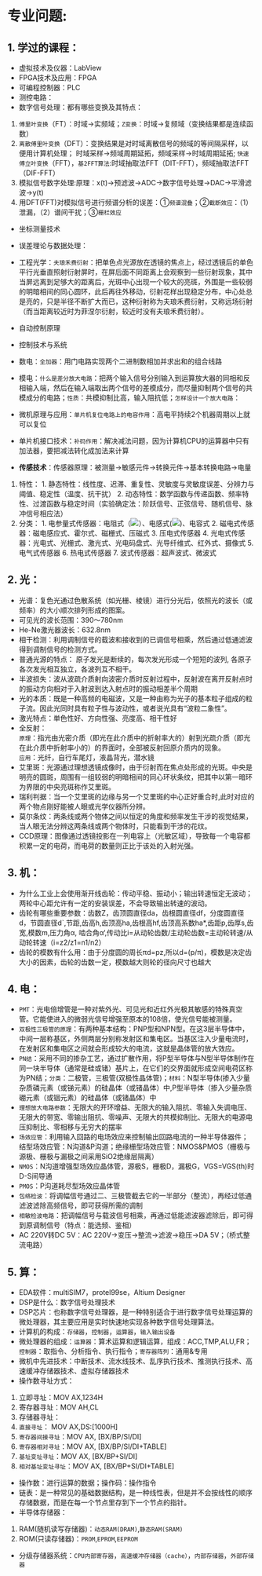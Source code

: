 # 专业问题:

## 1. 学过的课程：
 * 虚拟技术及仪器：LabView
 * FPGA技术及应用：FPGA
 * 可编程控制器：PLC
 * 测控电路：
 * 数字信号处理：都有哪些变换及其特点：
1. `傅里叶变换`（FT）：时域->实频域；`Z变换`：时域->复频域（变换结果都是连续函数）
2. `离散傅里叶变换`（DFT）：变换结果是对时域离散信号的频域的等间隔采样，以便用计算机处理；
   时域采样->频域周期延拓，频域采样->时域周期延拓;
   `快速傅立叶变换`（FFT），`基2FFT算法`:时域抽取法FFT（DIT-FFT），频域抽取法FFT（DIF-FFT）
3. 模拟信号数字处理:原理：x(t)->预滤波->ADC->数字信号处理->DAC->平滑滤波->y(t)
4. 用DFT(FFT)对模拟信号进行频谱分析的误差：①`频谱混叠`；②`截断效应`：（1）泄漏，（2）谱间干扰；③`栅栏效应`
 * 坐标测量技术
 * 误差理论与数据处理：

 * 工程光学：`夫琅禾费衍射`：把单色点光源放在透镜的焦点上，经过透镜后的单色平行光垂直照射衍射屏时，在屏后面不同距离上会观察到一些衍射现象，其中当屏远离到足够大的距离后，光斑中心出现一个较大的亮斑，外围是一些较弱的明暗相间的同心圆环，此后再往外移动，衍射花样出现稳定分布，中心处总是亮的，只是半径不断扩大而已，这种衍射称为夫琅禾费衍射，又称远场衍射（而当距离较近时为菲涅尔衍射，较近时没有夫琅禾费衍射）。
 * 自动控制原理
 * 控制技术与系统
 * 数电：`全加器`：用门电路实现两个二进制数相加并求出和的组合线路
 * 模电：`什么是差分放大电路`：把两个输入信号分别输入到运算放大器的同相和反相输入端，然后在输入端取出两个信号的差模成分，而尽量抑制两个信号的共模成分的电路；`性质`：共模抑制比高，输入阻抗低；`怎样设计一个放大电路`：
 * 微机原理与应用：`单片机复位电路上的电容作用`：高电平持续2个机器周期以上就可以复位
 * 单片机接口技术：`补码作用`：解决减法问题，因为计算机CPU的运算器中只有加法器，要把减法转化成加法来计算
 * **传感技术**：传感器原理：被测量->敏感元件->转换元件->基本转换电路->电量
1.  特性：
		1. 静态特性：线性度、迟滞、重复性、灵敏度与灵敏度误差、分辨力与阈值、稳定性（温度、抗干扰）
		2. 动态特性：数学函数与传递函数、频率特性、过渡函数与稳定时间（实验确定法：阶跃信号、正弦信号、随机信号、脉冲信号相应法）
2. 分类：
		1. 电参量式传感器：电阻式（![](https://github.com/Shawn070/Re-test-preparation/blob/master/formula/R.gif)）、电感式(![](https://github.com/Shawn070/Re-test-preparation/blob/master/formula/L.gif))、电容式
		2. 磁电式传感器：磁电感应式、霍尔式、磁栅式、压磁式
		3. 压电式传感器
		4. 光电式传感器：光电式、光栅式、激光式、光电码盘式、光导纤维式、红外式、摄像式
		5. 电气式传感器
		6. 热电式传感器
		7. 波式传感器：超声波式、微波式
 
## 2. 光：
 * 光谱：复色光通过色散系统（如光栅、棱镜）进行分光后，依照光的波长（或频率）的大小顺次排列形成的图案。
 * 可见光的波长范围：390～780nm
 * He-Ne激光器波长：632.8nm
 * 相干检测：利用调制信号的载波和接收到的已调信号相乘，然后通过低通滤波得到调制信号的检测方式。
 * 普通光源的特点： 原子发光是断续的，每次发光形成一个短短的波列, 各原子各次发光相互独立，各波列互不相干。
 * 半波损失：波从波疏介质射向波密介质时反射过程中，反射波在离开反射点时的振动方向相对于入射波到达入射点时的振动相差半个周期
 * 光的本质：既是一种高频的电磁波，又是一种由称为光子的基本粒子组成的粒子流。因此光同时具有粒子性与波动性，或者说光具有“波粒二象性”。
 * 激光特点：単色性好、方向性强、亮度高、相干性好
 * 全反射：  
 `原理`：指光由光密介质（即光在此介质中的折射率大的）射到光疏介质（即光在此介质中折射率小的）的界面时，全部被反射回原介质内的现象。  
 `应用`：光纤，自行车尾灯，液晶背光，潜水镜
 * 艾里斑：光源通过理想透镜成像时，由于衍射而在焦点处形成的光斑。中央是明亮的圆斑，周围有一组较弱的明暗相间的同心环状条纹，把其中以第一暗环为界限的中央亮斑称作艾里斑。
 * 瑞利判据：当一个艾里斑的边缘与另一个艾里斑的中心正好重合时,此时对应的两个物点刚好能被人眼或光学仪器所分辨。
 * 莫尔条纹：两条线或两个物体之间以恒定的角度和频率发生干涉的视觉结果，当人眼无法分辨这两条线或两个物体时，只能看到干涉的花纹。
 * CCD原理：图像通过透镜投影在一列电容上（光敏区域），导致每一个电容都积累一定的电荷，而电荷的数量则正比于该处的入射光强。
 
## 3. 机：
 * 为什么工业上会使用渐开线齿轮：传动平稳、振动小；输出转速恒定无波动；两轮中心距允许有一定的安装误差，不会导致输出转速的波动。
 * 齿轮有哪些重要参数：齿数Z，齿顶圆直径da，齿根圆直径df，分度圆直径d，节圆直径d\`,节距,齿高h,齿顶高ha,齿根高hf,齿顶高系数ha\*,齿距p,齿厚s,齿宽,模数m,压力角α, 啮合角α‘,传动比i=从动轮齿数/主动轮齿数=主动轮转速/从动轮转速（i=z2/z1=n1/n2）
 * 齿轮的模数有什么用：由于分度圆的周长πd=pz,所以d=(p/π)，模数是决定齿大小的因素，齿轮的齿数一定，模数越大则轮的径向尺寸也越大
 
## 4. 电：
 * `PMT`：光电倍增管是一种对紫外光、可见光和近红外光极其敏感的特殊真空管。它能使进入的微弱光信号增强至原本的108倍，使光信号能被测量。
 * `双极性三极管的原理`：有两种基本结构：PNP型和NPN型。在这3层半导体中，中间一层称基区，外侧两层分别称发射区和集电区。当基区注入少量电流时，在发射区和集电区之间就会形成较大的电流，这就是晶体管的放大效应。
 * `PN结`：采用不同的掺杂工艺，通过扩散作用，将P型半导体与N型半导体制作在同一块半导体（通常是硅或锗）基片上，在它们的交界面就形成空间电荷区称为PN结；`分类`：二极管，三极管(双极性晶体管)；`材料`：N型半导体(掺入少量杂质磷元素（或锑元素）的硅晶体（或锗晶体）中,P型半导体（掺入少量杂质硼元素（或铟元素）的硅晶体（或锗晶体）中
 * `理想放大电路参数`：无限大的开环增益、无限大的输入阻抗、零输入失调电压、无限大的带宽、零输出阻抗、零噪声、无限大的共模抑制比、无限大的电源电压抑制比、零相移与无穷大的摆率
 * `场效应管`：利用输入回路的电场效应来控制输出回路电流的一种半导体器件；结型场效应管：N沟道&P沟道；绝缘栅型场效应管：NMOS&PMOS（栅极与源极、栅极与漏极之间采用SiO2绝缘层隔离）
 * `NMOS`：N沟道增强型场效应晶体管，源极S，栅极D，漏极G，VGS=VGS(th)时D-S间导通
 * `PMOS`：P沟道耗尽型场效应晶体管
 * `包络检波`：将调幅信号通过二、三极管截去它的一半部分（整流），再经过低通滤波滤除高频信号，即可获得所需的调制
 * `相敏检波电路`：把调幅信号与载波信号相乘，再通过低能滤波器滤除后，即可得到原调制信号（特点：能选频、鉴相）
 * AC 220V转DC 5V：AC 220V->变压->整流->滤波->稳压->DA 5V；（桥式整流电路）
 
## 5. 算：
 * EDA软件：multiSIM7，protel99se，Altium Designer
 * DSP是什么：数字信号处理技术
 * DSP芯片：也称数字信号处理器，是一种特别适合于进行数字信号处理运算的微处理器，其主要应用是实时快速地实现各种数字信号处理算法。
 * 计算机的构成：`存储器`，`控制器`，`运算器`，`输入输出设备`
 * 微处理器的组成：`运算器`：算术运算和逻辑运算，组成：ACC,TMP,ALU,FR；`控制器`：取指令、分析指令、执行指令；`寄存器阵列`：通用&专用
 * 微机中先进技术：中断技术、流水线技术、乱序执行技术、推测执行技术、高速缓冲存储器技术、虚拟存储器技术
 * 操作数寻址方式：
1. 立即寻址：MOV AX,1234H
2. 寄存器寻址：MOV AH,CL
3. 存储器寻址：
  1. `直接寻址`： MOV AX,DS:[1000H]
  2. `寄存器间接寻址`：MOV AX, [BX/BP/SI/DI]
  3. `寄存器相对寻址`：MOV AX, [BX/BP/SI/DI+TABLE]
  4. `基址变址寻址`：MOV AX, [BX/BP+SI/DI]
  5. `相对基址变址寻址`：MOV AX, [BX/BP+SI/DI+TABLE]
 * 操作数：进行运算的数据；操作码：操作指令
 * 链表：是一种常见的基础数据结构，是一种线性表，但是并不会按线性的顺序存储数据，而是在每一个节点里存到下一个节点的指针。
 * 半导体存储器：
1. RAM(随机读写存储器)：`动态RAM(DRAM)`,`静态RAM(SRAM)`
2. ROM(只读存储器)：`PROM`,`EPROM`,`EEPROM`
 * 分级存储器系统：`CPU内部寄存器`，`高速缓冲存储器（cache）`，`内部存储器`，`外部存储器`
